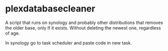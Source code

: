 # plexdatabasecleaner
A script that runs on synology and probably other distributions that removes the older base, only if it exists. Without deleting the newest one, regardless of age.

In synology go to task scheduler and paste code in new task.
